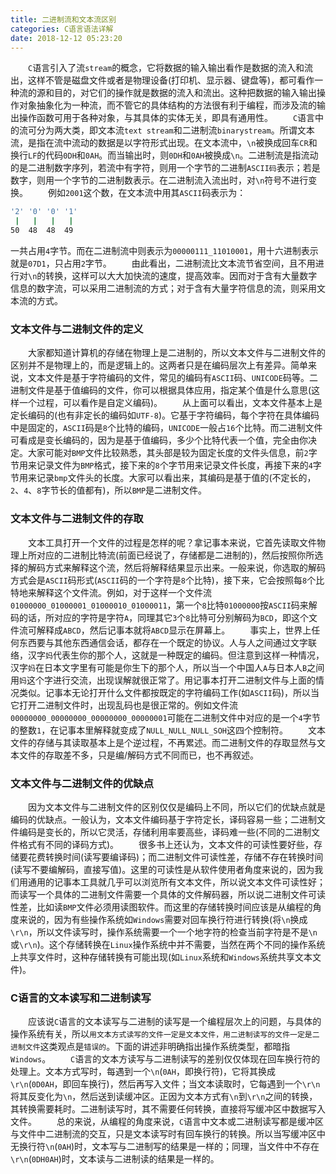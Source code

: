 ```yaml
---
title: 二进制流和文本流区别
categories: C语言语法详解
date: 2018-12-12 05:23:20
---
```

&emsp;&emsp;`C`语言引入了流`stream`的概念，它将数据的输入输出看作是数据的流入和流出，这样不管是磁盘文件或者是物理设备(打印机、显示器、键盘等)，都可看作一种流的源和目的，对它们的操作就是数据的流入和流出。这种把数据的输入输出操作对象抽象化为一种流，而不管它的具体结构的方法很有利于编程，而涉及流的输出操作函数可用于各种对象，与其具体的实体无关，即具有通用性。<!--more-->
&emsp;&emsp;`C`语言中的流可分为两大类，即文本流`text stream`和二进制流`binarystream`。所谓文本流，是指在流中流动的数据是以字符形式出现。在文本流中，`\n`被换成回车`CR`和换行`LF`的代码`0DH`和`0AH`。而当输出时，则`0DH`和`0AH`被换成`\n`。二进制流是指流动的是二进制数字序列，若流中有字符，则用一个字节的二进制`ASCII码`表示；若是数字，则用一个字节的二进制数表示。在二进制流入流出时，对`\n`符号不进行变换。
&emsp;&emsp;例如`2001`这个数，在文本流中用其`ASCII`码表示为：

``` bash
'2' '0' '0' '1'
 |   |   |   |
50  48  48  49
```

一共占用`4`字节。而在二进制流中则表示为`00000111_11010001`，用十六进制表示就是`07D1`，只占用`2`字节。
&emsp;&emsp;由此看出，二进制流比文本流节省空间，且不用进行对`\n`的转换，这样可以大大加快流的速度，提高效率。因而对于含有大量数字信息的数字流，可以采用二进制流的方式；对于含有大量字符信息的流，则采用文本流的方式。

### 文本文件与二进制文件的定义

&emsp;&emsp;大家都知道计算机的存储在物理上是二进制的，所以文本文件与二进制文件的区别并不是物理上的，而是逻辑上的。这两者只是在编码层次上有差异。简单来说，文本文件是基于字符编码的文件，常见的编码有`ASCII`码、`UNICODE`码等。二进制文件是基于值编码的文件，你可以根据具体应用，指定某个值是什么意思(这样一个过程，可以看作是自定义编码)。
&emsp;&emsp;从上面可以看出，文本文件基本上是定长编码的(也有非定长的编码如`UTF-8`)。它基于字符编码，每个字符在具体编码中是固定的，`ASCII`码是`8`个比特的编码，`UNICODE`一般占`16`个比特。而二进制文件可看成是变长编码的，因为是基于值编码，多少个比特代表一个值，完全由你决定。大家可能对`BMP`文件比较熟悉，其头部是较为固定长度的文件头信息，前`2`字节用来记录文件为`BMP`格式，接下来的`8`个字节用来记录文件长度，再接下来的`4`字节用来记录`bmp`文件头的长度。大家可以看出来，其编码是基于值的(不定长的，`2`、`4`、`8`字节长的值都有)，所以`BMP`是二进制文件。

### 文本文件与二进制文件的存取

&emsp;&emsp;文本工具打开一个文件的过程是怎样的呢？拿记事本来说，它首先读取文件物理上所对应的二进制比特流(前面已经说了，存储都是二进制的)，然后按照你所选择的解码方式来解释这个流，然后将解释结果显示出来。一般来说，你选取的解码方式会是`ASCII`码形式(`ASCII`码的一个字符是`8`个比特)，接下来，它会按照每`8`个比特地来解释这个文件流。例如，对于这样一个文件流`01000000_01000001_01000010_01000011`，第一个`8`比特`01000000`按`ASCII`码来解码的话，所对应的字符是字符`A`，同理其它`3`个`8`比特可分别解码为`BCD`，即这个文件流可解释成`ABCD`，然后记事本就将`ABCD`显示在屏幕上。
&emsp;&emsp;事实上，世界上任何东西要与其他东西通信会话，都存在一个既定的协议。人与人之间通过文字联络，汉字`妈`代表生你的那个人，这就是一种既定的编码。但注意到这样一种情况，汉字`妈`在日本文字里有可能是你生下的那个人，所以当一个中国人`A`与日本人`B`之间用`妈`这个字进行交流，出现误解就很正常了。用记事本打开二进制文件与上面的情况类似。记事本无论打开什么文件都按既定的字符编码工作(如`ASCII`码)，所以当它打开二进制文件时，出现乱码也是很正常的。例如文件流`00000000_00000000_00000000_00000001`可能在二进制文件中对应的是一个`4`字节的整数`1`，在记事本里解释就变成了`NULL_NULL_NULL_SOH`这四个控制符。
&emsp;&emsp;文本文件的存储与其读取基本上是个逆过程，不再累述。而二进制文件的存取显然与文本文件的存取差不多，只是编/解码方式不同而已，也不再叙述。

### 文本文件与二进制文件的优缺点

&emsp;&emsp;因为文本文件与二进制文件的区别仅仅是编码上不同，所以它们的优缺点就是编码的优缺点。一般认为，文本文件编码基于字符定长，译码容易一些；二进制文件编码是变长的，所以它灵活，存储利用率要高些，译码难一些(不同的二进制文件格式有不同的译码方式)。
&emsp;&emsp;很多书上还认为，文本文件的可读性要好些，存储要花费转换时间(读写要编译码)；而二进制文件可读性差，存储不存在转换时间(读写不要编解码，直接写值)。这里的可读性是从软件使用者角度来说的，因为我们用通用的记事本工具就几乎可以浏览所有文本文件，所以说文本文件可读性好；而读写一个具体的二进制文件需要一个具体的文件解码器，所以说二进制文件可读性差，比如读`BMP`文件必须用读图软件。而这里的存储转换时间应该是从编程的角度来说的，因为有些操作系统如`Windows`需要对回车换行符进行转换(将`\n`换成`\r\n`，所以文件读写时，操作系统需要一个一个地字符的检查当前字符是不是`\n`或`\r\n`)。这个存储转换在`Linux`操作系统中并不需要，当然在两个不同的操作系统上共享文件时，这种存储转换有可能出现(如`Linux`系统和`Windows`系统共享文本文件)。

### C语言的文本读写和二进制读写

&emsp;&emsp;应该说`C`语言的文本读写与二进制的读写是一个编程层次上的问题，与具体的操作系统有关，所以`用文本方式读写的文件一定是文本文件，用二进制读写的文件一定是二进制文件`这类观点是`错误的`。下面的讲述非明确指出操作系统类型，都暗指`Windows`。
&emsp;&emsp;`C`语言的文本方读写与二进制读写的差别仅仅体现在回车换行符的处理上。文本方式写时，每遇到一个`\n`(`0AH`，即换行符)，它将其换成`\r\n`(`0D0AH`，即回车换行)，然后再写入文件；当文本读取时，它每遇到一个`\r\n`将其反变化为`\n`，然后送到读缓冲区。正因为文本方式有`\n`到`\r\n`之间的转换，其转换需要耗时。二进制读写时，其不需要任何转换，直接将写缓冲区中数据写入文件。
&emsp;&emsp;总的来说，从编程的角度来说，`C`语言中文本或二进制读写都是缓冲区与文件中二进制流的交互，只是文本读写时有回车换行的转换。所以当写缓冲区中无换行符`\n`(`0AH`)时，文本写与二进制写的结果是一样的；同理，当文件中不存在`\r\n`(`0DH0AH`)时，文本读与二进制读的结果是一样的。